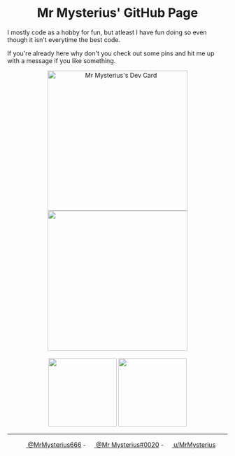 <h1 align="center">Mr Mysterius' GitHub Page</h1>

I mostly code as a hobby for fun, but atleast I have fun doing so even though it isn't everytime the best code.

If you're already here why don't you check out some pins and hit me up with a message if you like something.

<div align="center">
  <a href="https://app.daily.dev/mrmysterius"><img src="https://api.daily.dev/devcards/acce68fe79c14518955f09669a57dcdb.png?r=mpu" height="320px" alt="Mr Mysterius's Dev Card" /></a>
  <img src="https://github-readme-stats.vercel.app/api/wakatime?username=MrMysterius&theme=dark" height="320px">
</div>
  
<br>
  
<div align="center">
  <img height="156px" src="https://github-readme-stats.vercel.app/api?username=mrmysterius&show_icons=true&theme=dark&count_private=true&cache_seconds=1800&include_all_commits=true">
  <img height="156px" src="https://github-readme-stats.vercel.app/api/top-langs/?username=mrmysterius&layout=compact&theme=dark">
</div>

---

<div align="center">
  
  [<img src="https://abs.twimg.com/favicons/twitter.2.ico" height="15px"> @MrMysterius666](https://twitter.com/MrMysterius666) - [<img src="https://discord.com/assets/847541504914fd33810e70a0ea73177e.ico" height="15px"> @Mr Mysterius#0020](https://discord.nohobbysfound.net) - [<img src="https://www.redditstatic.com/desktop2x/img/favicon/favicon-32x32.png" height="15px"> u/MrMysterius](https://www.reddit.com/user/MrMysterius)

</div>
